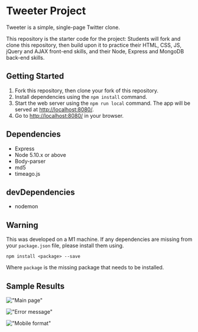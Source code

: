 # Tweeter Project

Tweeter is a simple, single-page Twitter clone.

This repository is the starter code for the project: Students will fork and clone this repository, then build upon it to practice their HTML, CSS, JS, jQuery and AJAX front-end skills, and their Node, Express and MongoDB back-end skills.

## Getting Started

1. Fork this repository, then clone your fork of this repository.
2. Install dependencies using the `npm install` command.
3. Start the web server using the `npm run local` command. The app will be served at <http://localhost:8080/>.
4. Go to <http://localhost:8080/> in your browser.

## Dependencies

- Express
- Node 5.10.x or above
- Body-parser
- md5
- timeago.js

## devDependencies

- nodemon

## Warning

This was developed on a M1 machine. If any dependencies are missing from your `package.json` file, please install them using. 

```npm install <package> --save```

Where `package` is the missing package that needs to be installed.

## Sample Results

!["Main page"](https://github.com/JohnLowie4/tweeter/blob/master/docs/main.png)

!["Error message"](https://github.com/JohnLowie4/tweeter/blob/master/docs/error-message.png)

!["Mobile format"](https://github.com/JohnLowie4/tweeter/blob/master/docs/mobile-mode.png)
